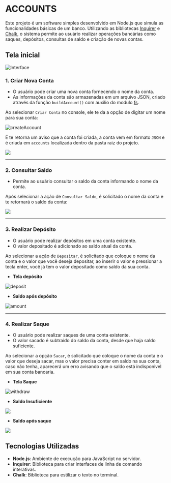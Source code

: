 # ACCOUNTS

Este projeto é um software simples desenvolvido em Node.js que simula as funcionalidades básicas de um banco. Utilizando as bibliotecas [Inquirer](https://www.npmjs.com/package/inquirer) e [Chalk](https://www.npmjs.com/package/chalk), o sistema permite ao usuário realizar operações bancárias como saques, depósitos, consultas de saldo e criação de novas contas.


## Tela inicial
![Interface](https://i.imgur.com/GfOQZ2X.png)


### 1. **Criar Nova Conta**
- O usuário pode criar uma nova conta fornecendo o nome da conta.
- As informações da conta são armazenadas em um arquivo JSON, criado através da função `buildAccount()` com auxilio do modulo [fs](https://www.npmjs.com/package/file-system).

Ao selecionar `Criar Conta` no console, ele te da a opção de digitar um nome para sua conta:

![createAccount](https://i.imgur.com/tlQcvEX.png)

E te retorna um aviso que a conta foi criada, a conta vem em formato `JSON` e  é criada em `accounts` localizada dentro da pasta raiz do projeto.

![](https://i.imgur.com/v3STG2x.png)

---

### 2. **Consultar Saldo**
- Permite ao usuário consultar o saldo da conta informando o nome da conta.

Após selecionar a ação de `Consultar Saldo`, é solicitado o nome da conta e te retornará o saldo da conta:

![](https://i.imgur.com/yi4KAR9.png)

---

### 3. **Realizar Depósito**
- O usuário pode realizar depósitos em uma conta existente.
- O valor depositado é adicionado ao saldo atual da conta.

Ao selecionar a ação de `Depositar`, é solicitado que coloque o nome da conta e o valor que você deseja depositar, ao inserir o valor e pressionar a tecla enter, você já tem o valor depositado como saldo da sua conta.

- **Tela depósito**

![deposit](https://i.imgur.com/Zm6mmEa.png)

- **Saldo após depósito**

![amount](https://i.imgur.com/WZgnuk7.png)

---

### 4. **Realizar Saque**
- O usuário pode realizar saques de uma conta existente.
- O valor sacado é subtraído do saldo da conta, desde que haja saldo suficiente.

Ao selecionar a opção `Sacar`, é solicitado que coloque o nome da conta e o valor que deseja sacar, mas o valor precisa conter em saldo na sua conta, caso não tenha, aparecerá um erro avisando que o saldo está indisponivel em sua conta bancaria.

- **Tela Saque**
  
![withdraw](https://i.imgur.com/Hm5YB2J.png)

- **Saldo Insuficiente**
 
![](https://i.imgur.com/UPoyBL3.png)

- **Saldo após saque**
  
![](https://i.imgur.com/TLxPIMM.png)

## Tecnologias Utilizadas

- **Node.js**: Ambiente de execução para JavaScript no servidor.
- **Inquirer**: Biblioteca para criar interfaces de linha de comando interativas.
- **Chalk**: Biblioteca para estilizar o texto no terminal.
